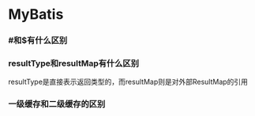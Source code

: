 # MyBatis
### #和$有什么区别

### resultType和resultMap有什么区别  
resultType是直接表示返回类型的，而resultMap则是对外部ResultMap的引用
### 一级缓存和二级缓存的区别